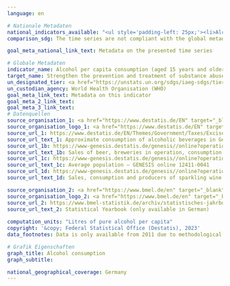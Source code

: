 ```yaml
---
language: en    

# Nationale Metadaten    
national_indicators_available: "<ul style='padding-left: 25px;'><li>Alcohol consumption (by UN factors)</li> <li> Alcohol consumption (by national factors)</li></ul>"    
comparison_sdg: The time series are not compliant with the global metadata, but provide additional information.    

goal_meta_national_link_text: Metadata on the presented time series    

# Globale Metadaten    
indicator_name: Alcohol per capita consumption (aged 15 years and older) within a calendar year in litres of pure alcohol    
target_name: Strengthen the prevention and treatment of substance abuse, including narcotic drug abuse and harmful use of alcohol    
un_designated_tier: <a href="https://unstats.un.org/sdgs/iaeg-sdgs/tier-classification/" title="Click here for more information on the UN tier classification."  target="_blank" onclick="return confirm_alert(this);">Tier I</a>    
un_custodian_agency: World Health Organisation (WHO)    
goal_meta_link_text: Metadata on this indicator    
goal_meta_2_link_text:     
goal_meta_3_link_text:         
# Datenquellen
source_organisation_1: <a href="https://www.destatis.de/EN" target="_blank"> Federal Statistical Office (Destatis) </a>
source_organisation_logo_1: <a href="https://www.destatis.de/EN" target="_blank"><img src="https://g205sdgs.github.io/sdg-indicators/public/OrgImgEn/destatis.png" alt="Logo destatis" style="height:60px; width:148px"/></a>
source_url_1: https://www.destatis.de/EN/Themes/Government/Taxes/Excise-Duties/Tables/approximate-consumption-alcoholic-beverages.html
source_url_text_1: Approximate consumption of alcoholic beverages in Germany
source_url_1b: https://www-genesis.destatis.de/genesis//online?operation=table&code=73421-0001&bypass=true&language=en
source_url_text_1b: Sales of beer, breweries in operation, consumption of beer – GENESIS online 73421-0001
source_url_1c: https://www-genesis.destatis.de/genesis//online?operation=table&code=12411-0041&bypass=true&levelindex=1&levelid=1639396599054#abreadcrumb
source_url_text_1c: Average population – GENESIS online 12411-0041
source_url_1d: https://www-genesis.destatis.de/genesis//online?operation=table&code=73423-0001&bypass=true&language=en
source_url_text_1d: Sales, consumption and producers of sparkling wine – GENESIS online 73423-0001

source_organisation_2: <a href="https://www.bmel.de/en" target="_blank" onclick="return confirm_alert(this);"> Federal Ministry of Food and Agriculture </a>
source_organisation_logo_2: <a href="https://www.bmel.de/en" target="_blank" onclick="return confirm_alert(this);"><img src="https://g205sdgs.github.io/sdg-indicators/public/OrgImgEn/bmel.png" alt="Logo bmel" style="height:60px; width:148px"/></a>
source_url_2: https://www.bmel-statistik.de/archiv/statistisches-jahrbuch
source_url_text_2: Statistical Yearbook (only available in German)
    
computation_units: "Litres of pure alcohol per capita"    
copyright: '&copy; Federal Statistical Office (Destatis), 2023'    
data_footnotes: Data is only available from 2011 due to methodological changes.<br>•  2021 preliminary data.    

# Grafik Eigenschaften    
graph_title: Alcohol consumption
graph_subtitle:     

national_geographical_coverage: Germany    
---
```


<span></span>